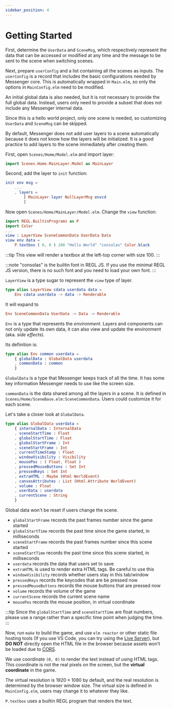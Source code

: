 ```yaml
---
sidebar_position: 4
---
```


# Getting Started

First, determine the `UserData` and `SceneMsg`, which respectively represent the data that can be accessed or modified at any time and the message to be sent to the scene when switching scenes.

Next, prepare `userConfig` and a list containing all the scenes as inputs. The `userConfig` is a record that includes the basic configurations needed by Messenger core. This is automatically wrapped in `Main.elm`, so only the options in `MainConfig.elm` need to be modified.

An initial global data is also needed, but it is not necessary to provide the full global data. Instead, users only need to provide a subset that does not include any Messenger internal data.

Since this is a hello world project, only one scene is needed, so customizing `UserData` and `SceneMsg` can be skipped.

By default, Messenger does not add user layers to a scene automatically because it does not know how the layers will be initialized. It is a good practice to add layers to the scene immediately after creating them.

First, open `Scenes/Home/Model.elm` and import layer:

```elm
import Scenes.Home.MainLayer.Model as MainLayer
```

Second, add the layer to `init` function:

```elm
init env msg =
    ...
    , layers =
        [ MainLayer.layer NullLayerMsg envcd
        ]
```

Now open `Scenes/Home/MainLayer/Model.elm`. Change the `view` function:

```elm
import REGL.BuiltinPrograms as P
import Color
...
view : LayerView SceneCommonData UserData Data
view env data =
    P.textbox ( 0, 0 ) 100 "Hello World" "consolas" Color.black
```

:::tip
This view will render a textbox at the left-top corner with size 100.
:::

:::note
"consolas" is the builtin font in REGL JS. If you use the minimal REGL JS version, there is no such font and you need to load your own font.
:::

`LayerView` is a type sugar to represent the `view` type of layer.

```elm
type alias LayerView cdata userdata data =
    Env cdata userdata -> data -> Renderable
```

It will expand to

```elm
Env SceneCommonData UserData -> Data -> Renderable
```

`Env` is a type that represents the _environment_. Layers and components can not only update its own data, it can also view and update the environment (aka. _side effects_).

Its definition is:

```elm
type alias Env common userdata =
    { globalData : GlobalData userdata
    , commonData : common
    }
```

`GlobalData` is a type that Messenger keeps track of all the time. It has some key information Messenger needs to use like the screen size.

`commonData` is the data shared among all the layers in a scene. It is defined in `Scenes/Home/SceneBase.elm:SceneCommonData`.
Users could customize it for each scene.

Let's take a closer look at `GlobalData`.

```elm
type alias GlobalData userdata =
    { internalData : InternalData
    , sceneStartTime : Float
    , globalStartTime : Float
    , globalStartFrame : Int
    , sceneStartFrame : Int
    , currentTimeStamp : Float
    , windowVisibility : Visibility
    , mousePos : ( Float, Float )
    , pressedMouseButtons : Set Int
    , pressedKeys : Set Int
    , extraHTML : Maybe (Html WorldEvent)
    , canvasAttributes : List (Html.Attribute WorldEvent)
    , volume : Float
    , userData : userdata
    , currentScene : String
    }
```

Global data won't be reset if users change the scene.

- `globalStartFrame` records the past frames number since the game started
- `globalStartTime` records the past time since the game started, in milliseconds
- `sceneStartFrame` records the past frames number since this scene started
- `sceneStartTime` records the past time since this scene started, in milliseconds
- `userdata` records the data that users set to save
- `extraHTML` is used to render extra HTML tags. Be careful to use this
- `windowVisibility` records whether users stay in this tab/window
- `pressedKeys` records the keycodes that are be pressed now
- `pressedMouseButtons` records the mouse buttons that are pressed now
- `volume` records the volume of the game
- `currentScene` records the current scene name
- `mousePos` records the mouse position, in virtual coordinate

:::tip
Since the `globalStartTime` and `sceneStartTime` are float numbers, please use a range rather than a specific time point when judging the time.
:::

Now, run `make` to build the game, and use `elm reactor` or other static file hosting tools (If you use VS Code, you can try using the [Live Server](https://marketplace.visualstudio.com/items?itemName=ritwickdey.LiveServer)), but **DO NOT** directly open the HTML file in the browser because assets won’t be loaded due to [CORS](https://developer.mozilla.org/en-US/docs/Web/HTTP/CORS).

We use coordinate `(0, 0)` to render the text instead of using HTML tags. This coordinate is not the real pixels on the screen, but the **virtual coordinate** in the game.

The virtual resolution is $1920 \times 1080$ by default, and the real resolution is determined by the browser window size. The virtual size is defined in `MainConfig.elm`, users may change it to whatever they like.

`P.textbox` uses a builtin REGL program that renders the text.
